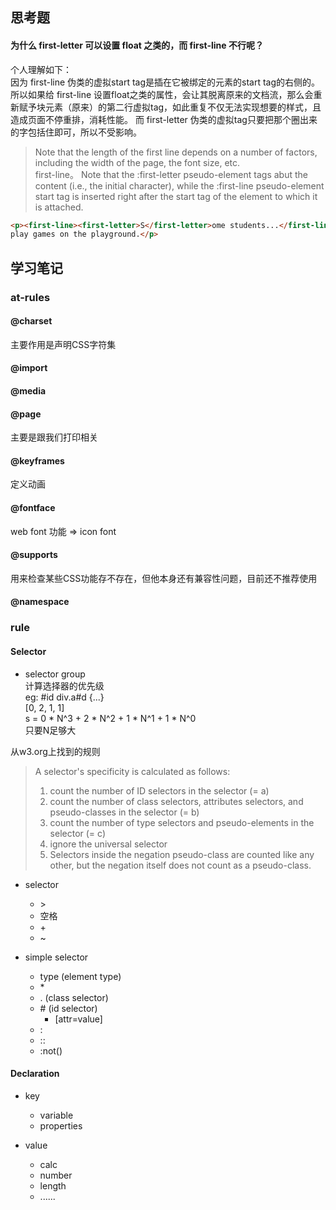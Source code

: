 ## 思考题
#### 为什么 first-letter 可以设置 float 之类的，而 first-line 不行呢？
个人理解如下：    
因为 first-line 伪类的虚拟start tag是插在它被绑定的元素的start tag的右侧的。所以如果给 first-line 设置float之类的属性，会让其脱离原来的文档流，那么会重新赋予块元素（原来）的第二行虚拟tag，如此重复不仅无法实现想要的样式，且造成页面不停重排，消耗性能。
而 first-letter 伪类的虚拟tag只要把那个圈出来的字包括住即可，所以不受影响。
> Note that the length of the first line depends on a number of factors, including the width of the page, the font size, etc.    
first-line。
> Note that the :first-letter pseudo-element tags abut the content (i.e., the initial character), while the :first-line pseudo-element start tag is inserted right after the start tag of the element to which it is attached.

```html
<p><first-line><first-letter>S</first-letter>ome students...</first-line>
play games on the playground.</p>
```

## 学习笔记

### at-rules

#### @charset  
主要作用是声明CSS字符集

#### @import

#### @media

#### @page
主要是跟我们打印相关

#### @keyframes
定义动画

#### @fontface
web font 功能 => icon font

#### @supports
用来检查某些CSS功能存不存在，但他本身还有兼容性问题，目前还不推荐使用

#### @namespace

### rule

#### Selector

- selector group  
计算选择器的优先级  
eg: #id div.a#d {...}  
[0, 2, 1, 1]  
s = 0 * N^3 + 2 * N^2 + 1 * N^1 + 1 * N^0  
只要N足够大

从w3.org上找到的规则  
>A selector's specificity is calculated as follows:  
>1. count the number of ID selectors in the selector (= a)  
>2. count the number of class selectors, attributes selectors, and pseudo-classes in the selector (= b)  
>3. count the number of type selectors and pseudo-elements in the selector (= c)  
>4. ignore the universal selector  
>5. Selectors inside the negation pseudo-class are counted like any other, but the negation itself does not count as a pseudo-class.

- selector
  - \>
  - 空格
  - \+
  - ~

- simple selector
  - type (element type)
  - \*
  - \. (class selector)
  - \# (id selector)
	- [attr=value]
  - :
  - ::
  - :not()

#### Declaration

- key
  - variable
  - properties

- value
	- calc
	- number
	- length
	- ......
